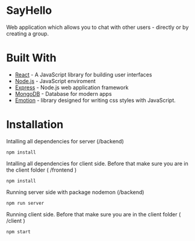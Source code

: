 # SayHello
Web application which allows you to chat with other users - directly or by
creating a group.

# Built With
* [React](https://reactjs.org/) - A JavaScript library for building user interfaces
* [Node.js](nodejs.org) - JavaScript enviroment
* [Express](https://expressjs.com/) - Node.js web application framework
* [MongoDB](https://www.mongodb.com/) - Database for modern apps
* [Emotion](https://emotion.sh/docs/introduction) - library designed for writing css styles with JavaScript.

# Installation
Intalling all dependencies for server (/backend)

```
npm install
```

Intalling all dependencies for client side. Before that make sure you are in the client folder ( /frontend )

```
npm install
```

Running server side with package nodemon (/backend)

```
npm run server 
```

Running client side. Before that make sure you are in the client folder ( /client )

```
npm start 
```
